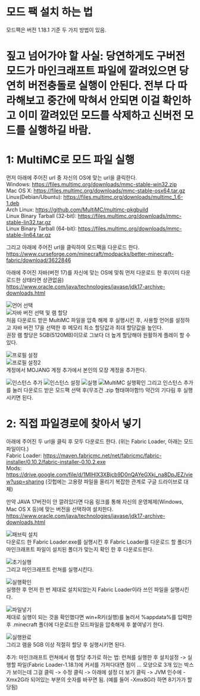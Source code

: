 # 모드 팩 설치 하는 법
모드팩은 버전 1.18.1 기준
두 가지 방법이 있음.

# 짚고 넘어가야 할 사실: 당연하게도 구버전 모드가 마인크래프트 파일에 깔려있으면 당연히 버전충돌로 실행이 안된다. 전부 다 따라해보고 중간에 막혀서 안되면 이걸 확인하고 이미 깔려있던 모드를 삭제하고 신버전 모드를 실행하길 바람.  


# 1: MultiMC로 모드 파일 실행
먼저 아래에 주어진 url 중 자신의 OS에 맞는 url을 클릭한다.  
Windows: https://files.multimc.org/downloads/mmc-stable-win32.zip  
Mac OS X: https://files.multimc.org/downloads/mmc-stable-osx64.tar.gz  
Linux(Debian/Ubuntu): https://files.multimc.org/downloads/multimc_1.6-1.deb  
Arch Linux: https://github.com/MultiMC/multimc-pkgbuild  
Linux Binary Tarball (32-bit): https://files.multimc.org/downloads/mmc-stable-lin32.tar.gz  
Linux Binary Tarball (64-bit): https://files.multimc.org/downloads/mmc-stable-lin64.tar.gz  
  
그리고 아래에 주어진 url을 클릭하여 모드팩을 다운로드 한다.  
https://www.curseforge.com/minecraft/modpacks/better-minecraft-fabric/download/3622846  
  
아래에 주어진 자바(버전 17)를 자신에 맞는 OS에 맞춰 먼저 다운로드 한 후(이미 다운로드한 상태라면 상관없음)  
https://www.oracle.com/java/technologies/javase/jdk17-archive-downloads.html  

![언어 선택](https://user-images.githubusercontent.com/89377563/151611837-96ef1f2f-736d-4b43-8daa-2d1e89f93110.PNG)    
![자바 버전 선택 및 램 할당](https://user-images.githubusercontent.com/89377563/151612292-d9006af7-a6e9-40a3-ac85-862b04ec43fd.PNG)  
처음 다운로드 받은 MultiMC 파일을 압축 해제 후 실행시킨 후, 사용할 언어를 설정하고 자바 버전 17을 선택한 후 메모리 최소 할당값과 최대 할당값을 높인다.  
권장 램 할당은 5GB(5120MB)이므로 그보다 더 높게 할당해야 원활하게 플레이 할 수 있다.  

![프로필 설정](https://user-images.githubusercontent.com/89377563/151611844-11bb09de-fc0e-4d2f-b647-042eb0a37261.PNG)  
![프로필 설정2](https://user-images.githubusercontent.com/89377563/151611848-fbe4fdf2-ba02-4bf1-beb5-74f0574c0d6f.PNG)  
계정에서 MOJANG 계정 추가에서 본인의 모장 계정을 추가한다.  
  
![인스턴스 추가](https://user-images.githubusercontent.com/89377563/151611857-5c1fe2cb-c71a-4a21-b7d0-cde997a4b8e9.PNG)
![인스턴스 설정](https://user-images.githubusercontent.com/89377563/151612531-cafbe282-8481-4f45-af3f-e9da98213bb2.PNG)
![실행](https://user-images.githubusercontent.com/89377563/151612543-22e48124-a28b-410c-b896-0f7f62321e69.PNG)
![MultiMC 실행확인](https://user-images.githubusercontent.com/89377563/151611891-d7b8515d-5bd5-4950-9f9d-b2702c814572.PNG)
그리고 인스턴스 추가를 눌러 다운로드 받은 모드팩 선택 후(무조건 .zip 형태여야함!!) 약간의 기다림 후 실행시키면 된다.  
  
  
# 2: 직접 파일경로에 찾아서 넣기  
아래에 주어진 두 url을 클릭 후 모두 다운로드 한다. (위는 Fabric Loader, 아래는 모드 파일이다.)  
Fabric Loader: https://maven.fabricmc.net/net/fabricmc/fabric-installer/0.10.2/fabric-installer-0.10.2.exe  
Mods: https://drive.google.com/file/d/1MIHlX3XBjcb9D0nQAYeGXkj_na8DpJEZ/view?usp=sharing (깃헙에는 고용량 파일을 올리기 복잡한 관계로 구글 드라이브로 대체)  
  
만약 JAVA 17버전이 안 깔려있다면 다음 링크를 통해 자신의 운영체제(Windows, Mac OS X 등)에 맞는 버전을 선택하여 설치한다.  
https://www.oracle.com/java/technologies/javase/jdk17-archive-downloads.html  
  
![패브릭 설치](https://user-images.githubusercontent.com/89377563/151611973-566099f3-f209-4e76-98c0-3dece7ec20ff.PNG)  
다운로드 한 Fabric Loader.exe를 실행시킨 후 Fabric Loader를 다운로드 할 폴더가 마인크래프트 파일이 설치된 폴더가 맞는지 확인 한 후 다운로드한다.  
  
![초기실행](https://user-images.githubusercontent.com/89377563/151611977-1a82b7a0-c664-42ae-a1e9-1ef963689dda.PNG)  
그리고 마인크래프트 런쳐를 실행시킨다.  
  
![실행확인](https://user-images.githubusercontent.com/89377563/151611989-132600a7-ae42-4f65-8c50-3fa885da4e3b.PNG)  
실행한 후 먼저 한 번 제대로 설치되었는지 Fabric Loader이라 쓰인 파일을 실행시킨다.  

![파일넣기](https://user-images.githubusercontent.com/89377563/151611993-063cba05-b78b-4255-91cc-f5a0251e0b58.PNG)  
제대로 실행이 되는 것을 확인했다면 win+R키(실행)를 눌러서 %appdata%를 입력한 후 .minecraft 폴더에 다운로드한 모드파일을 압축해제 후 붙여넣기 한다.  
  
![실행완료](https://user-images.githubusercontent.com/89377563/151611998-ac212d2d-4b09-49e5-80f8-498b82cac4da.PNG)  
그리고 램을 5GB 이상 적절히 할당 후 실행시키면 된다.  

추가: 마인크래프트 런쳐에서 램 할당 추가로 하는 법: 런쳐를 실행한 후 설치설정 -> 실행할 파일(Fabric Loader-1.18.1)에 커서를 가져다대면 점이 ... 모양으로 3개 있는 박스가 보이는데 그걸 클릭 -> 수정 클릭 -> 아래에 설정 더 보기 클릭 -> JVM 인수에 -Xmx2G라 되어있는 부분의 숫자를 바꾸면 됨. (예를 들어 -Xmx8G라 하면 8기가가 할당됨)
